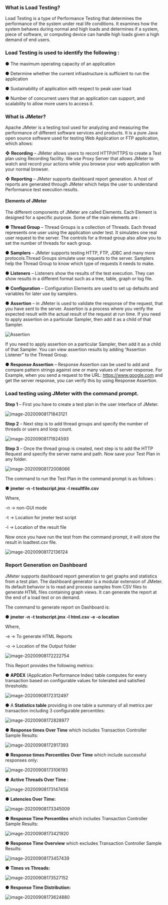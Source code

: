 ### What is Load Testing?

Load Testing is a type of Performance Testing that determines the performance of the system under real life conditions. It examines how the system behaves during normal and high loads and determines if a system, piece of software, or computing device can handle high loads given a high demand of end users.

### Load Testing is used to identify the following :

●   The maximum operating capacity of an application

●   Determine whether the current infrastructure is sufficient to run the application

●   Sustainability of application with respect to peak user load

●   Number of concurrent users that an application can support, and scalability to allow more users to access it.

### What is JMeter?

Apache JMeter is a testing tool used for analyzing and measuring the performance of different software services and products. It is a pure Java open source software used for testing Web Application or FTP application, which allows: 

 ❖   **Recording** – JMeter allows users to record HTTP/HTTPS to create a Test plan using Recording facility. We use Proxy Server that allows JMeter to watch and record your actions while you browse your web application with your normal browser.

❖   **Reporting** – JMeter supports dashboard report generation. A host of reports are generated through JMeter which helps the user to understand Performance test execution results.

#### Elements of JMeter

The different components of JMeter are called Elements. Each Element is designed for a specific purpose. Some of the main elements are :

●   **Thread Group** – Thread Groups is a collection of Threads. Each thread represents one user using the application under test. It simulates one real user request to the server. The controls for a thread group also allow you to set the number of threads for each group.

●   **Samplers** – JMeter supports testing HTTP, FTP, JDBC and many more protocols.Thread Groups simulate user requests to the server. Samplers help the Thread Group to know which type of requests it needs to make.

●   **Listeners** – Listeners show the results of the test execution. They can show results in a different format such as a tree, table, graph or log file.

●   **Configuration** – Configuration Elements are used to set up defaults and variables for later use by samplers.

●   **Assertion** – in JMeter is used to validate the response of the request, that you have sent to the server. Assertion is a process where you verify the expected result with the actual result of the request at run time. If you need to apply assertion on a particular Sampler, then add it as a child of that Sampler.

![Assertion](https://github.com/naderaly/k8-reverse-proxy/blob/master/upwork-devs/naderali/stress-test/attachments/Assertion.png)

If you need to apply assertion on a particular Sampler, then add it as a child of that Sampler. You can view assertion results by adding “Assertion Listener” to the Thread Group. 

●   **Response Assertion** – Response Assertion can be used to add and compare pattern strings against one or many values of server response. For Example, when you send a request to the URL: https://www.google.com and get the server response, you can verify this by using Response Assertion.



### Load testing using JMeter with the command prompt.   

**Step 1** – First you have to create a test plan in the user interface of JMeter.

![image-20200908171843121](https://github.com/naderaly/k8-reverse-proxy/blob/master/upwork-devs/naderali/stress-test/attachments/testplan.png)

**Step 2** – Next step is to add thread groups and specify the number of threads or users and loop count.

![image-20200908171924593](https://github.com/naderaly/k8-reverse-proxy/blob/master/upwork-devs/naderali/stress-test/attachments/add-thread.png)

**Step 3** – Once the thread group is created, next step is to add the HTTP Request and specify the server name and path. Now save your Test Plan in any folder.

![image-20200908172008066](https://github.com/naderaly/k8-reverse-proxy/blob/master/upwork-devs/naderali/stress-test/attachments/threadgroup.png)

The command to run the Test Plan in the command prompt is as follows :

●    **jmeter -n -t testscript.jmx -l resultfile.csv**

Where,

-n -> non-GUI mode

-t -> Location for jmeter test script

-l -> Location of the result file

 

Now once you have run the test from the command prompt, it will store the result in loadtest.csv file.

![image-20200908172136124](https://github.com/naderaly/k8-reverse-proxy/blob/master/upwork-devs/naderali/stress-test/attachments/Untitled.png)



### Report Generation on Dashboard

JMeter supports dashboard report generation to get graphs and statistics from a test plan. The dashboard generator is a modular extension of JMeter. Its default behavior is to read and process samples from CSV files to generate HTML files containing graph views. It can generate the report at the end of a load test or on demand.

 

The command to generate report on Dashboard is:

●    **jmeter -n -t testscript.jmx -l html.csv -e -o location**

Where,

-e -> To generate HTML Reports

-o -> Location of the Output folder

![image-20200908172222754](https://github.com/naderaly/k8-reverse-proxy/blob/master/upwork-devs/naderali/stress-test/attachments/dashboard.png)

This Report provides the following metrics:

●   **APDEX** (Application Performance Index) table computes for every transaction based on configurable values for tolerated and satisfied thresholds:

![image-20200908172312497](https://github.com/naderaly/k8-reverse-proxy/blob/master/upwork-devs/naderali/stress-test/attachments/Apdex.png)

●   A **Statistics table** providing in one table a summary of all metrics per transaction including 3 configurable percentiles:

![image-20200908172828977](https://github.com/naderaly/k8-reverse-proxy/blob/master/upwork-devs/naderali/stress-test/attachments/Statistics-table.png)

●   **Response times Over Time** which includes Transaction Controller Sample Results:

![image-20200908172917393](https://github.com/naderaly/k8-reverse-proxy/blob/master/upwork-devs/naderali/stress-test/attachments/Response-time.png)

●   **Response times Percentiles** **Over Time** which include successful responses only:

![image-20200908173106193](https://github.com/naderaly/k8-reverse-proxy/blob/master/upwork-devs/naderali/stress-test/attachments/Response-percentile.png)

●   **Active Threads Over Time** :

![image-20200908173147456](https://github.com/naderaly/k8-reverse-proxy/blob/master/upwork-devs/naderali/stress-test/attachments/Active-threads.png)

●   **Latencies Over Time:**

![image-20200908173345009](https://github.com/naderaly/k8-reverse-proxy/blob/master/upwork-devs/naderali/stress-test/attachments/Latencies-over-time.png)

●   **Response Time Percentiles** which includes Transaction Controller Sample Results:

![image-20200908173421920](https://github.com/naderaly/k8-reverse-proxy/blob/master/upwork-devs/naderali/stress-test/attachments/Response-time-percentiles.png)

●   **Response Time Overview** which excludes Transaction Controller Sample Results:

![image-20200908173457439](https://github.com/naderaly/k8-reverse-proxy/blob/master/upwork-devs/naderali/stress-test/attachments/Response-time-overview.png)

●   **Times vs Threads:**

![image-20200908173527152](https://github.com/naderaly/k8-reverse-proxy/blob/master/upwork-devs/naderali/stress-test/attachments/times-vs-threads.png)

●   **Response Time Distribution:**

![image-20200908173624880](https://github.com/naderaly/k8-reverse-proxy/blob/master/upwork-devs/naderali/stress-test/attachments/Response-time-distribution.png)

